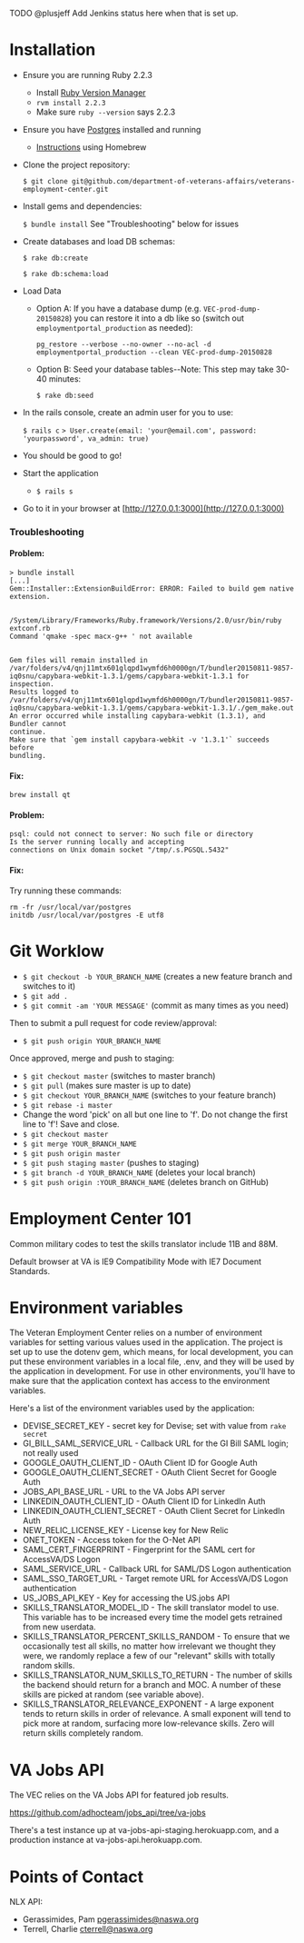TODO @plusjeff Add Jenkins status here when that is set up.

# Installation
 * Ensure you are running Ruby 2.2.3
   * Install [Ruby Version Manager](http://rvm.io/)
   * `rvm install 2.2.3`
   * Make sure `ruby --version` says 2.2.3

 * Ensure you have [Postgres](http://www.postgresql.org/) installed and running
   * [Instructions](http://www.moncefbelyamani.com/how-to-install-postgresql-on-a-mac-with-homebrew-and-lunchy/) using Homebrew

 * Clone the project repository:

   `$ git clone git@github.com/department-of-veterans-affairs/veterans-employment-center.git`

 * Install gems and dependencies:

   `$ bundle install`
   See "Troubleshooting" below for issues

 * Create databases and load DB schemas:

   `$ rake db:create`

   `$ rake db:schema:load`

 * Load Data

   * Option A: If you have a database dump (e.g. `VEC-prod-dump-20150828`) you can restore it into a db like so (switch out `employmentportal_production` as needed):

       `pg_restore --verbose --no-owner --no-acl -d employmentportal_production --clean VEC-prod-dump-20150828`

   * Option B: Seed your database tables--Note: This step may take 30-40 minutes:

       `$ rake db:seed`

 * In the rails console, create an admin user for you to use:

   `$ rails c`
   `> User.create(email: 'your@email.com', password: 'yourpassword', va_admin: true)`

 * You should be good to go!

  * Start the application

      * `$ rails s`

  * Go to it in your browser at [http://127.0.0.1:3000](http://127.0.0.1:3000)

### Troubleshooting

#### Problem:
```
> bundle install
[...]
Gem::Installer::ExtensionBuildError: ERROR: Failed to build gem native extension.

    /System/Library/Frameworks/Ruby.framework/Versions/2.0/usr/bin/ruby extconf.rb
Command 'qmake -spec macx-g++ ' not available


Gem files will remain installed in /var/folders/v4/qnj11mtx601glqpd1wymfd6h0000gn/T/bundler20150811-9857-iq0snu/capybara-webkit-1.3.1/gems/capybara-webkit-1.3.1 for inspection.
Results logged to /var/folders/v4/qnj11mtx601glqpd1wymfd6h0000gn/T/bundler20150811-9857-iq0snu/capybara-webkit-1.3.1/gems/capybara-webkit-1.3.1/./gem_make.out
An error occurred while installing capybara-webkit (1.3.1), and Bundler cannot
continue.
Make sure that `gem install capybara-webkit -v '1.3.1'` succeeds before
bundling.
```

#### Fix:

`brew install qt`

#### Problem:
```
psql: could not connect to server: No such file or directory
Is the server running locally and accepting
connections on Unix domain socket "/tmp/.s.PGSQL.5432"
```

#### Fix:

Try running these commands:
```
rm -fr /usr/local/var/postgres
initdb /usr/local/var/postgres -E utf8
```


# Git Worklow

  - `$ git checkout -b YOUR_BRANCH_NAME` (creates a new feature branch and switches to it)
  - `$ git add .`
  - `$ git commit -am 'YOUR MESSAGE'` (commit as many times as you need)

  Then to submit a pull request for code review/approval:

  - `$ git push origin YOUR_BRANCH_NAME`

  Once approved, merge and push to staging:

  - `$ git checkout master` (switches to master branch)
  - `$ git pull` (makes sure master is up to date)
  - `$ git checkout YOUR_BRANCH_NAME` (switches to your feature branch)
  - `$ git rebase -i master`
  - Change the word 'pick' on all but one line to 'f'. Do not change the first line to 'f'! Save and close.
  - `$ git checkout master`
  - `$ git merge YOUR_BRANCH_NAME`
  - `$ git push origin master`
  - `$ git push staging master` (pushes to staging)
  - `$ git branch -d YOUR_BRANCH_NAME` (deletes your local branch)
  - `$ git push origin :YOUR_BRANCH_NAME` (deletes branch on GitHub)

# Employment Center 101

Common military codes to test the skills translator include 11B and 88M.

Default browser at VA is IE9 Compatibility Mode with IE7 Document Standards.

# Environment variables

The Veteran Employment Center relies on a number of environment variables for setting various values used in the application. The project is set up to use the dotenv gem, which means, for local development, you can put these environment variables in a local file, .env, and they will be used by the application in development.  For use in other environments, you'll have to make sure that the application context has access to the environment variables.

Here's a list of the environment variables used by the application:

  - DEVISE_SECRET_KEY - secret key for Devise; set with value from `rake secret`
  - GI_BILL_SAML_SERVICE_URL - Callback URL for the GI Bill SAML login; not really used
  - GOOGLE_OAUTH_CLIENT_ID - OAuth Client ID for Google Auth
  - GOOGLE_OAUTH_CLIENT_SECRET - OAuth Client Secret for Google Auth
  - JOBS_API_BASE_URL - URL to the VA Jobs API server
  - LINKEDIN_OAUTH_CLIENT_ID - OAuth Client ID for LinkedIn Auth
  - LINKEDIN_OAUTH_CLIENT_SECRET - OAuth Client Secret for LinkedIn Auth
  - NEW_RELIC_LICENSE_KEY - License key for New Relic
  - ONET_TOKEN - Access token for the O-Net API
  - SAML_CERT_FINGERPRINT - Fingerprint for the SAML cert for AccessVA/DS Logon
  - SAML_SERVICE_URL - Callback URL for SAML/DS Logon authentication
  - SAML_SSO_TARGET_URL - Target remote URL for AccessVA/DS Logon authentication
  - US_JOBS_API_KEY - Key for accessing the US.jobs API
  - SKILLS_TRANSLATOR_MODEL_ID - The skill translator model to use. This variable has to be increased every time the model gets retrained from new userdata.
  - SKILLS_TRANSLATOR_PERCENT_SKILLS_RANDOM - To ensure that we occasionally test all skills, no matter how irrelevant we thought they were, we randomly replace a few of our "relevant" skills with totally random skills.
  - SKILLS_TRANSLATOR_NUM_SKILLS_TO_RETURN - The number of skills the backend should return for a branch and MOC. A number of these skills are picked at random (see variable above).
  - SKILLS_TRANSLATOR_RELEVANCE_EXPONENT - A large exponent tends to return skills in order of relevance. A small exponent will tend to pick more at random, surfacing more low-relevance skills. Zero will return skills completely random.

# VA Jobs API

The VEC relies on the VA Jobs API for featured job results.

  https://github.com/adhocteam/jobs_api/tree/va-jobs

There's a test instance up at va-jobs-api-staging.herokuapp.com, and a production instance at va-jobs-api.herokuapp.com.

# Points of Contact

NLX API:
- Gerassimides, Pam <pgerassimides@naswa.org>
- Terrell, Charlie <cterrell@naswa.org>
